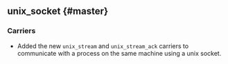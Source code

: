 unix_socket {#master}
-----------

### Carriers

* Added the new `unix_stream` and `unix_stream_ack` carriers to communicate with
  a process on the same machine using a unix socket.
